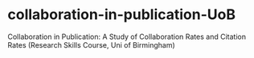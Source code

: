 # collaboration-in-publication-UoB
Collaboration in Publication: A Study of Collaboration Rates and Citation Rates (Research Skills Course, Uni of Birmingham)
